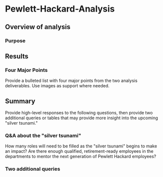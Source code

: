 # Pewlett-Hackard-Analysis
## Overview of analysis 
### Purpose
## Results 
### Four Major Points
Provide a bulleted list with four major points from the two analysis deliverables. Use images as support where needed.
## Summary 
Provide high-level responses to the following questions, then provide two additional queries or tables that may provide more insight into the upcoming "silver tsunami."
### Q&A about the "silver tsunami"
How many roles will need to be filled as the "silver tsunami" begins to make an impact?
Are there enough qualified, retirement-ready employees in the departments to mentor the next generation of Pewlett Hackard employees?
### Two additional queries